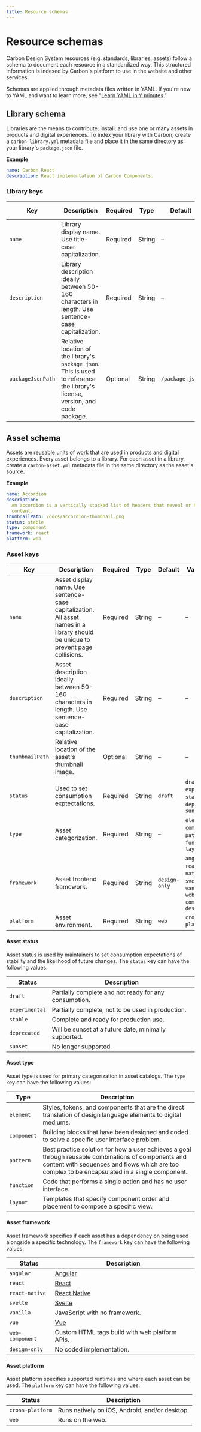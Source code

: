```yaml
---
title: Resource schemas
---
```


# Resource schemas

Carbon Design System resources (e.g. standards, libraries, assets) follow a schema to document each
resource in a standardized way. This structured information is indexed by Carbon's platform to use
in the website and other services.

Schemas are applied through metadata files written in YAML. If you're new to YAML and want to learn
more, see "[Learn YAML in Y minutes](https://learnxinyminutes.com/docs/yaml)."

## Library schema

Libraries are the means to contribute, install, and use one or many assets in products and digital
experiences. To index your library with Carbon, create a `carbon-library.yml` metadata file and
place it in the same directory as your library's `package.json` file.

**Example**

```yml
name: Carbon React
description: React implementation of Carbon Components.
```

### Library keys

| Key               | Description                                                                                                                    | Required | Type   | Default         | Valid values |
| ----------------- | ------------------------------------------------------------------------------------------------------------------------------ | -------- | ------ | --------------- | ------------ |
| `name`            | Library display name. Use title-case capitalization.                                                                           | Required | String | –               | –            |
| `description`     | Library description ideally between 50-160 characters in length. Use sentence-case capitalization.                             | Required | String | –               | –            |
| `packageJsonPath` | Relative location of the library's `package.json`. This is used to reference the library's license, version, and code package. | Optional | String | `/package.json` | –            |

## Asset schema

Assets are reusable units of work that are used in products and digital experiences. Every asset
belongs to a library. For each asset in a library, create a `carbon-asset.yml` metadata file in the
same directory as the asset's source.

**Example**

```yml
name: Accordion
description:
  An accordion is a vertically stacked list of headers that reveal or hide associated sections of
  content.
thumbnailPath: /docs/accordion-thumbnail.png
status: stable
type: component
framework: react
platform: web
```

### Asset keys

| Key             | Description                                                                                                                     | Required | Type   | Default       | Valid values                                                                                   |
| --------------- | ------------------------------------------------------------------------------------------------------------------------------- | -------- | ------ | ------------- | ---------------------------------------------------------------------------------------------- |
| `name`          | Asset display name. Use sentence-case capitalization. All asset names in a library should be unique to prevent page collisions. | Required | String | –             | –                                                                                              |
| `description`   | Asset description ideally between 50-160 characters in length. Use sentence-case capitalization.                                | Required | String | –             | –                                                                                              |
| `thumbnailPath` | Relative location of the asset's thumbnail image.                                                                               | Optional | String | –             | –                                                                                              |
| `status`        | Used to set consumption exptectations.                                                                                          | Required | String | `draft`       | `draft`, `experimental`, `stable`, `deprecated`, `sunset`                                      |
| `type`          | Asset categorization.                                                                                                           | Required | String | –             | `element`, `component`, `pattern`, `function`, `layout`                                        |
| `framework`     | Asset frontend framework.                                                                                                       | Required | String | `design-only` | `angular`, `react`, `react-native`, `svelte`, `vanilla`, `vue`, `web-component`, `design-only` |
| `platform`      | Asset environment.                                                                                                              | Required | String | `web`         | `cross-platform`, `web`                                                                        |

#### Asset status

Asset status is used by maintainers to set consumption expectations of stability and the likelihood
of future changes. The `status` key can have the following values:

| Status         | Description                                           |
| -------------- | ----------------------------------------------------- |
| `draft`        | Partially complete and not ready for any consumption. |
| `experimental` | Partially complete, not to be used in production.     |
| `stable`       | Complete and ready for production use.                |
| `deprecated`   | Will be sunset at a future date, minimally supported. |
| `sunset`       | No longer supported.                                  |

#### Asset type

Asset type is used for primary categorization in asset catalogs. The `type` key can have the
following values:

| Type        | Description                                                                                                                                                                                            |
| ----------- | ------------------------------------------------------------------------------------------------------------------------------------------------------------------------------------------------------ |
| `element`   | Styles, tokens, and components that are the direct translation of design language elements to digital mediums.                                                                                         |
| `component` | Building blocks that have been designed and coded to solve a specific user interface problem.                                                                                                          |
| `pattern`   | Best practice solution for how a user achieves a goal through reusable combinations of components and content with sequences and flows which are too complex to be encapsulated in a single component. |
| `function`  | Code that performs a single action and has no user interface.                                                                                                                                          |
| `layout`    | Templates that specify component order and placement to compose a specific view.                                                                                                                       |

#### Asset framework

Asset framework specifies if each asset has a dependency on being used alongside a specific
technology. The `framework` key can have the following values:

| Status          | Description                                    |
| --------------- | ---------------------------------------------- |
| `angular`       | [Angular](https://angular.io)                  |
| `react`         | [React](https://reactjs.org)                   |
| `react-native`  | [React Native](https://reactnative.dev)        |
| `svelte`        | [Svelte](https://svelte.dev)                   |
| `vanilla`       | JavaScript with no framework.                  |
| `vue`           | [Vue](https://vuejs.org)                       |
| `web-component` | Custom HTML tags build with web platform APIs. |
| `design-only`   | No coded implementation.                       |

#### Asset platform

Asset platform specifies supported runtimes and where each asset can be used. The `platform` key can
have the following values:

| Status           | Description                                    |
| ---------------- | ---------------------------------------------- |
| `cross-platform` | Runs natively on iOS, Android, and/or desktop. |
| `web`            | Runs on the web.                               |
